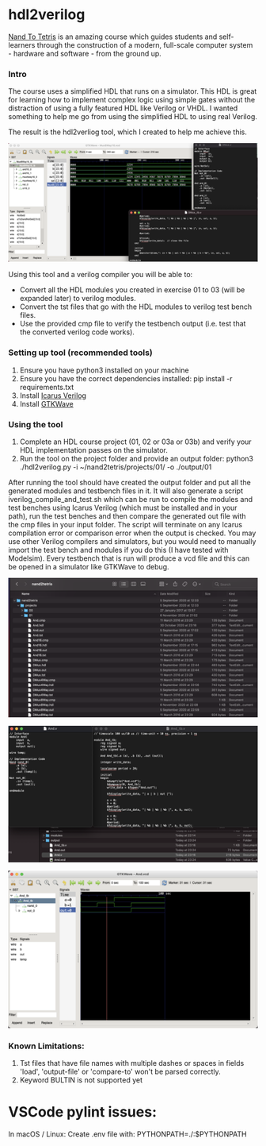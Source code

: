 # hdl2verilog

[Nand To Tetris](nand2tetris.org) is an amazing course which guides students and self-learners through the construction of a modern, full-scale computer system - hardware and software - from the ground up.

### Intro

The course uses a simplified HDL that runs on a simulator. This HDL is great for learning how to implement complex logic using simple gates without the distraction of using a fully featured HDL like Verilog or VHDL. I wanted something to help me go from using the simplified HDL to using real Verilog.

The result is the hdl2verliog tool, which I created to help me achieve this.

![Example: Intro](./assets/Intro.png?raw=true)

Using this tool and a verilog compiler you will be able to: 
- Convert all the HDL modules you created in exercise 01 to 03 (will be expanded later) to verilog modules.
- Convert the tst files that go with the HDL modules to verilog test bench files.
- Use the provided cmp file to verify the testbench output (i.e. test that the converted verilog code works).

### Setting up tool (recommended tools)
1. Ensure you have python3 installed on your machine
2. Ensure you have the correct dependencies installed: pip install -r requirements.txt
3. Install [Icarus Verilog](http://iverilog.icarus.com/)
4. Install [GTKWave](http://gtkwave.sourceforge.net/)

### Using the tool
1. Complete an HDL course project (01, 02 or 03a or 03b) and verify your HDL implementation passes on the simulator.
2. Run the tool on the project folder and provide an output folder:
python3 ./hdl2verilog.py -i ~/nand2tetris/projects/01/ -o ./output/01

After running the tool should have created the output folder and put all the generated modules and testbench files in it. It will also generate a script iverilog_compile_and_test.sh which can be run to compile the modules and test benches using Icarus Verilog (which must be installed and in your path), run the test benches and then compare the generated out file with the cmp files in your input folder. The script will terminate on any Icarus compilation error or comparison error when the output is checked.
You may use other Verilog compilers and simulators, but you would need to manually import the test bench and modules if you do this (I have tested with Modelsim).
Every testbench that is run will produce a vcd file and this can be opened in a simulator like GTKWave to debug.

![Example: Generated And](./assets/Nand2Tetris_Project_Folder.png?raw=true "Example: Generated And")

![Example: Generated And](./assets/Generated_And_Example.png?raw=true "Example: Generated And")

![Example: Generated And In Simulator](./assets/GTKWave.png?raw=true "Example: Generated And")

### Known Limitations:
1. Tst files that have file names with multiple dashes or spaces in fields 'load', 'output-file' or 'compare-to' won't be parsed correctly.
2. Keyword BULTIN is not supported yet

# VSCode pylint issues:
In macOS / Linux:
Create .env file with:
PYTHONPATH=./:$PYTHONPATH